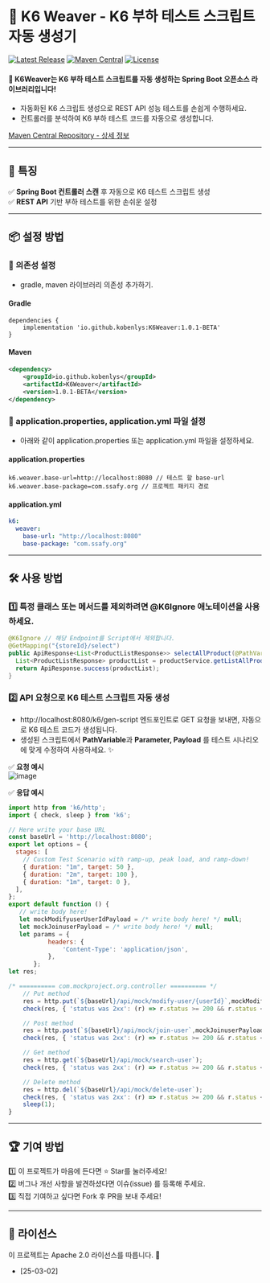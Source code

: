 # 📌 K6 Weaver - K6 부하 테스트 스크립트 자동 생성기
[![Latest Release](https://img.shields.io/github/v/release/kobenlys/K6Weaver)](https://github.com/kobenlys/K6Weaver)
[![Maven Central](https://img.shields.io/maven-central/v/io.github.kobenlys/K6Weaver)](https://central.sonatype.com/artifact/io.github.kobenlys/K6Weaver)
[![License](https://img.shields.io/github/license/kobenlys/K6Weaver)](LICENSE)

#### 🎯 K6Weaver는 K6 부하 테스트 스크립트를 자동 생성하는 Spring Boot 오픈소스 라이브러리입니다!
- 자동화된 K6 스크립트 생성으로 REST API 성능 테스트를 손쉽게 수행하세요.
- 컨트롤러를 분석하여 K6 부하 테스트 코드를 자동으로 생성합니다.

[Maven Central Repository - 상세 정보](https://central.sonatype.com/artifact/io.github.kobenlys/K6Weaver)

---

## 🚀 **특징**
✅ **Spring Boot 컨트롤러 스캔** 후 자동으로 K6 테스트 스크립트 생성<br>
✅ **REST API** 기반 부하 테스트를 위한 손쉬운 설정


---

## 📦 **설정 방법**
### 🔗 의존성 설정
- gradle, maven 라이브러리 의존성 추가하기. <br>

#### **Gradle**
```properties
dependencies {
    implementation 'io.github.kobenlys:K6Weaver:1.0.1-BETA'
}
```
#### **Maven**
```xml
<dependency>
    <groupId>io.github.kobenlys</groupId>
    <artifactId>K6Weaver</artifactId>
    <version>1.0.1-BETA</version>
</dependency>
```

### 🔗 application.properties, application.yml 파일 설정
- 아래와 같이 application.properties 또는 application.yml 파일을 설정하세요.

#### application.properties
```properties
k6.weaver.base-url=http://localhost:8080 // 테스트 할 base-url
k6.weaver.base-package=com.ssafy.org // 프로젝트 패키지 경로
```
#### application.yml
```yml
k6:
  weaver:
    base-url: "http://localhost:8080"
    base-package: "com.ssafy.org"
```


---

## 🛠️ 사용 방법

### 1️⃣ 특정 클래스 또는 메서드를 제외하려면 @K6Ignore 애노테이션을 사용하세요.
```java
@K6Ignore // 해당 Endpoint를 Script에서 제외합니다.
@GetMapping("{storeId}/select")
public ApiResponse<List<ProductListResponse>> selectAllProduct(@PathVariable("storeId") Integer storeId) {
  List<ProductListResponse> productList = productService.getListAllProduct(storeId);
  return ApiResponse.success(productList);
}
```

### 2️⃣ API 요청으로 K6 테스트 스크립트 자동 생성
- http://localhost:8080/k6/gen-script 엔드포인트로 GET 요청을 보내면, 자동으로 K6 테스트 코드가 생성됩니다.
- 생성된 스크립트에서 **PathVariable**과 **Parameter, Payload** 를 테스트 시나리오에 맞게 수정하여 사용하세요. ✨

✅ **요청 예시** <br>
![image](https://github.com/user-attachments/assets/1c9f425a-1bfe-41e9-b42b-d0acd4f4185d)


✅ **응답 예시** <br>

```javascript
import http from 'k6/http';
import { check, sleep } from 'k6';

// Here write your base URL
const baseUrl = 'http://localhost:8080';
export let options = {
  stages: [
    // Custom Test Scenario with ramp-up, peak load, and ramp-down!
    { duration: "1m", target: 50 },
    { duration: "2m", target: 100 },
    { duration: "1m", target: 0 },
  ],
};
export default function () {
   // write body here! 
   let mockModifyuserUserIdPayload = /* write body here! */ null;
   let mockJoinuserPayload = /* write body here! */ null;
   let params = {
           headers: {
               'Content-Type': 'application/json',
           },
       };
let res;

/* ========== com.mockproject.org.controller ========== */
    // Put method
    res = http.put(`${baseUrl}/api/mock/modify-user/{userId}`,mockModifyuserUserIdPayload, params);
    check(res, { 'status was 2xx': (r) => r.status >= 200 && r.status < 300 });

    // Post method
    res = http.post(`${baseUrl}/api/mock/join-user`,mockJoinuserPayload, params);
    check(res, { 'status was 2xx': (r) => r.status >= 200 && r.status < 300 });

    // Get method
    res = http.get(`${baseUrl}/api/mock/search-user`);
    check(res, { 'status was 2xx': (r) => r.status >= 200 && r.status < 300 });

    // Delete method
    res = http.del(`${baseUrl}/api/mock/delete-user`);
    check(res, { 'status was 2xx': (r) => r.status >= 200 && r.status < 300 });
    sleep(1);
}

```

---
## 🏆 기여 방법

1️⃣ 이 프로젝트가 마음에 든다면 ⭐ Star를 눌러주세요! <br>
2️⃣ 버그나 개선 사항을 발견하셨다면 이슈(issue) 를 등록해 주세요.<br>
3️⃣ 직접 기여하고 싶다면 Fork 후 PR을 보내 주세요!<br>


---
## 📄 라이선스
이 프로젝트는 Apache 2.0 라이선스를 따릅니다. 📝
- [25-03-02]




